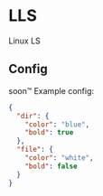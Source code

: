 # LLS
Linux LS

## Config
soon:tm:
Example config:
```json
{
  "dir": {
    "color": "blue",
    "bold": true
  },
  "file": {
    "color": "white",
    "bold": false
  }
}
```
